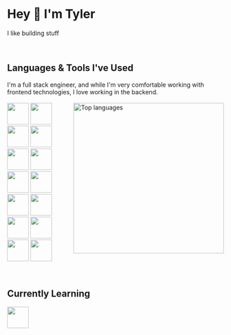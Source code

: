# Hey 👋 I'm Tyler

I like building stuff 

<br />

 ## Languages & Tools I've Used <br />
 I'm a full stack engineer, and while I'm very comfortable working with frontend technologies, I love working in the backend. <br /> <br />
 <a href="https://github.com/tylerbroadway">
  <img align="right" width="350" src="https://github-readme-stats.vercel.app/api/top-langs/?username=tylerbroadway&layout=compact&theme=react" alt="Top languages" />
</a>
 <img style="height:50px" src="https://cdn.jsdelivr.net/gh/devicons/devicon/icons/html5/html5-plain-wordmark.svg" />
 <img style="height:50px" src="https://cdn.jsdelivr.net/gh/devicons/devicon/icons/css3/css3-plain-wordmark.svg" />
 <img style="height:50px" src="https://cdn.jsdelivr.net/gh/devicons/devicon/icons/javascript/javascript-plain.svg" />
 <img style="height:50px" src="https://cdn.jsdelivr.net/gh/devicons/devicon/icons/typescript/typescript-plain.svg" />
 <img style="height:50px" src="https://cdn.jsdelivr.net/gh/devicons/devicon/icons/react/react-original.svg" />
 <img style="height:50px" src="https://cdn.jsdelivr.net/gh/devicons/devicon/icons/nextjs/nextjs-line.svg" />
 <img style="height:50px" src="https://cdn.jsdelivr.net/gh/devicons/devicon/icons/tailwindcss/tailwindcss-plain.svg" />
 <img style="height:50px" src="https://cdn.jsdelivr.net/gh/devicons/devicon/icons/nodejs/nodejs-plain.svg" />
 <img style="height:50px" src="https://cdn.jsdelivr.net/gh/devicons/devicon/icons/python/python-original-wordmark.svg" />
 <img style="height:50px" src="https://cdn.jsdelivr.net/gh/devicons/devicon/icons/graphql/graphql-plain.svg" />
 <img style="height:50px" src="https://cdn.jsdelivr.net/gh/devicons/devicon/icons/mysql/mysql-plain-wordmark.svg" />
 <img style="height:50px" src="https://cdn.jsdelivr.net/gh/devicons/devicon/icons/terraform/terraform-original.svg" />
 <img style="height:50px" src="https://cdn.jsdelivr.net/gh/devicons/devicon/icons/amazonwebservices/amazonwebservices-original.svg" />
 <img style="height:50px" src="https://cdn.jsdelivr.net/gh/devicons/devicon/icons/googlecloud/googlecloud-original.svg" />
 
 <br />
 
 ## Currently Learning
 <img style="height:50px" src="https://cdn.jsdelivr.net/gh/devicons/devicon/icons/go/go-original.svg" />
